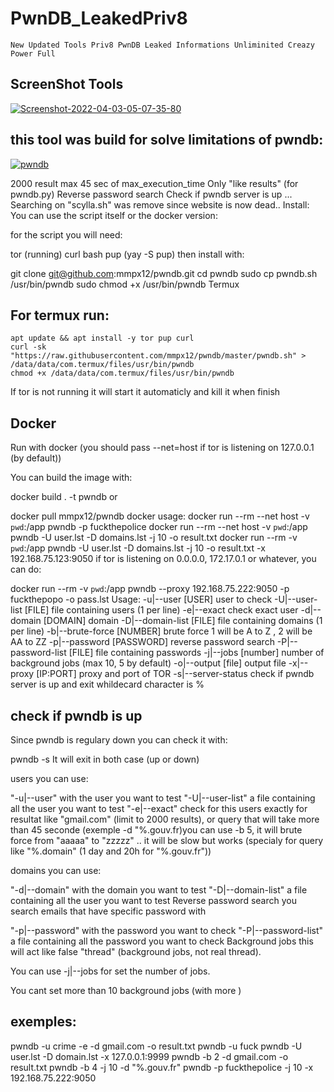 # PwnDB_LeakedPriv8
```
New Updated Tools Priv8 PwnDB Leaked Informations Unliminited Creazy Power Full
```
## ScreenShot Tools
<a href="https://ibb.co/VQmBgDn"><img src="https://i.ibb.co/mX8z9tZ/Screenshot-2022-04-03-05-07-35-80.png" alt="Screenshot-2022-04-03-05-07-35-80" border="0"></a>

## this tool was build for solve limitations of pwndb:
<a href="https://imgbb.com/"><img src="https://i.ibb.co/6Dt8pps/pwndb.png" alt="pwndb" border="0"></a>

2000 result max
45 sec of max_execution_time
Only "like results" (for pwndb.py)
Reverse password search
Check if pwndb server is up
...
Searching on "scylla.sh" was remove since website is now dead..
Install:
You can use the script itself or the docker version:

for the script you will need:

tor (running)
curl
bash
pup (yay -S pup)
then install with:

git clone git@github.com:mmpx12/pwndb.git
cd pwndb
sudo cp pwndb.sh /usr/bin/pwndb
sudo chmod +x /usr/bin/pwndb
Termux
## For termux run:
```
apt update && apt install -y tor pup curl
curl -sk "https://raw.githubusercontent.com/mmpx12/pwndb/master/pwndb.sh" > /data/data/com.termux/files/usr/bin/pwndb
chmod +x /data/data/com.termux/files/usr/bin/pwndb
```
If tor is not running it will start it automaticly and kill it when finish

## Docker

Run with docker (you should pass --net=host if tor is listening on 127.0.0.1 (by default))

You can build the image with:

docker build . -t pwndb
or

docker pull mmpx12/pwndb
docker usage:
docker run --rm --net host -v `pwd`:/app pwndb -p fuckthepolice
docker run --rm --net host -v `pwd`:/app pwndb -U user.lst -D domains.lst -j 10 -o result.txt
docker run --rm -v `pwd`:/app pwndb -U user.lst -D domains.lst -j 10 -o result.txt -x 192.168.75.123:9050
if tor is listening on 0.0.0.0, 172.17.0.1 or whatever, you can do:

docker run --rm -v `pwd`:/app pwndb --proxy 192.168.75.222:9050 -p fuckthepopo -o pass.lst
Usage:
-u|--user [USER]          user to check
-U|--user-list [FILE]     file containing users (1 per line)
-e|--exact                check exact user
-d|--domain [DOMAIN]      domain
-D|--domain-list [FILE]   file containing domains (1 per line)
-b|--brute-force [NUMBER] brute force   1 will be A to Z ,
                                        2 will be AA to ZZ
-p|--password [PASSWORD]  reverse password search
-P|--password-list [FILE] file containing passwords
-j|--jobs [number]        number of background jobs (max 10, 5 by default)
-o|--output [file]        output file
-x|--proxy [IP:PORT]      proxy and port of TOR
-s|--server-status        check if pwndb server is up and exit
whildecard character is %

## check if pwndb is up
Since pwndb is regulary down you can check it with:

pwndb -s
It will exit in both case (up or down)

users
you can use:

"-u|--user" with the user you want to test
"-U|--user-list" a file containing all the user you want to test
"-e|--exact" check for this users exactly
for resultat like "gmail.com" (limit to 2000 results), or query that will take more than 45 seconde (exemple -d "%.gouv.fr)you can use -b 5, it will brute force from "aaaaa" to "zzzzz" .. it will be slow but works (specialy for query like "%.domain" (1 day and 20h for "%.gouv.fr"))

domains
you can use:

"-d|--domain" with the domain you want to test
"-D|--domain-list" a file containing all the user you want to test
Reverse password search
you search emails that have specific password with

"-p|--password" with the password you want to check
"-P|--password-list" a file containing all the password you want to check
Background jobs
this will act like false "thread" (background jobs, not real thread).

You can use -j|--jobs for set the number of jobs.

You cant set more than 10 background jobs (with more )

## exemples:
pwndb -u crime -e -d gmail.com -o result.txt
pwndb -u fuck
pwndb -U user.lst -D domain.lst -x 127.0.0.1:9999
pwndb -b 2  -d gmail.com -o result.txt
pwndb -b 4 -j 10 -d "%.gouv.fr"
pwndb -p fuckthepolice -j 10 -x 192.168.75.222:9050

